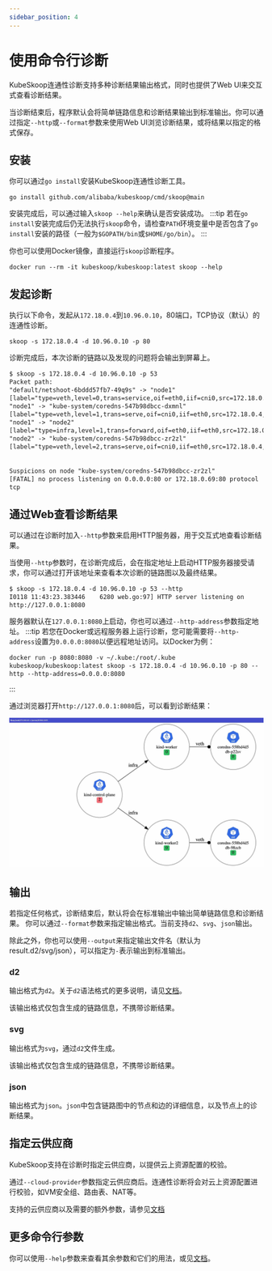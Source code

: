 ```yaml
---
sidebar_position: 4
---
```


# 使用命令行诊断

KubeSkoop连通性诊断支持多种诊断结果输出格式，同时也提供了Web UI来交互式查看诊断结果。

当诊断结束后，程序默认会将简单链路信息和诊断结果输出到标准输出。你可以通过指定`--http`或`--format`参数来使用Web UI浏览诊断结果，或将结果以指定的格式保存。

## 安装

你可以通过`go install`安装KubeSkoop连通性诊断工具。

```shell
go install github.com/alibaba/kubeskoop/cmd/skoop@main
```

安装完成后，可以通过输入`skoop --help`来确认是否安装成功。
:::tip
若在`go install`安装完成后仍无法执行`skoop`命令，请检查`PATH`环境变量中是否包含了`go install`安装的路径（一般为`$GOPATH/bin`或`$HOME/go/bin`）。
:::

你也可以使用Docker镜像，直接运行`skoop`诊断程序。

```shell
docker run --rm -it kubeskoop/kubeskoop:latest skoop --help
```

## 发起诊断

执行以下命令，发起从`172.18.0.4`到`10.96.0.10`，80端口，TCP协议（默认）的连通性诊断。

```shell
skoop -s 172.18.0.4 -d 10.96.0.10 -p 80
```

诊断完成后，本次诊断的链路以及发现的问题将会输出到屏幕上。

```shell
$ skoop -s 172.18.0.4 -d 10.96.0.10 -p 53
Packet path:
"default/netshoot-6bddd57fb7-49q9s" -> "node1" [label="type=veth,level=0,trans=service,oif=eth0,iif=cni0,src=172.18.0.4,dst=10.96.0.10,dport=53"]
"node1" -> "kube-system/coredns-547b98dbcc-dxmnl" [label="type=veth,level=1,trans=serve,oif=cni0,iif=eth0,src=172.18.0.4,dst=172.18.0.2,dport=53",arrowhead="dot"]
"node1" -> "node2" [label="type=infra,level=1,trans=forward,oif=eth0,iif=eth0,src=172.18.0.4,dst=172.18.0.69,dport=53"]
"node2" -> "kube-system/coredns-547b98dbcc-zr2zl" [label="type=veth,level=2,trans=serve,oif=cni0,iif=eth0,src=172.18.0.4,dst=172.18.0.69,dport=53",arrowhead="dot"]


Suspicions on node "kube-system/coredns-547b98dbcc-zr2zl"
[FATAL] no process listening on 0.0.0.0:80 or 172.18.0.69:80 protocol tcp
```

## 通过Web查看诊断结果

可以通过在诊断时加入`--http`参数来启用HTTP服务器，用于交互式地查看诊断结果。

当使用`--http`参数时，在诊断完成后，会在指定地址上启动HTTP服务器接受请求，你可以通过打开该地址来查看本次诊断的链路图以及最终结果。

```shell
$ skoop -s 172.18.0.4 -d 10.96.0.10 -p 53 --http
I0118 11:43:23.383446    6280 web.go:97] HTTP server listening on http://127.0.0.1:8080
```

服务器默认在`127.0.0.1:8080`上启动，你也可以通过`--http-address`参数指定地址。
:::tip
若您在Docker或远程服务器上运行诊断，您可能需要将`--http-address`设置为`0.0.0.0:8080`以便远程地址访问。以Docker为例：

```shell
docker run -p 8080:8080 -v ~/.kube:/root/.kube kubeskoop/kubeskoop:latest skoop -s 172.18.0.4 -d 10.96.0.10 -p 80 --http --http-address=0.0.0.0:8080
```

:::

通过浏览器打开`http://127.0.0.1:8080`后，可以看到诊断结果：

![diagnose_web](/img/doc/intro_diagnose_web.jpg)

## 输出

若指定任何格式，诊断结束后，默认将会在标准输出中输出简单链路信息和诊断结果。
你可以通过`--format`参数来指定输出格式。当前支持`d2`、`svg`、`json`输出。

除此之外，你也可以使用`--output`来指定输出文件名（默认为result.d2/svg/json），可以指定为`-`表示输出到标准输出。

### d2

输出格式为`d2`。关于`d2`语法格式的更多说明，请见[文档](https://d2lang.com/tour/intro)。

该输出格式仅包含生成的链路信息，不携带诊断结果。

### svg

输出格式为`svg`，通过`d2`文件生成。

该输出格式仅包含生成的链路信息，不携带诊断结果。

### json

输出格式为`json`。`json`中包含链路图中的节点和边的详细信息，以及节点上的诊断结果。

## 指定云供应商

KubeSkoop支持在诊断时指定云供应商，以提供云上资源配置的校验。

通过`--cloud-provider`参数指定云供应商后。连通性诊断将会对云上资源配置进行校验，如VM安全组、路由表、NAT等。

支持的云供应商以及需要的额外参数，请参见[文档](../references/connectivity-diagnosis/cloud-providers.md)

## 更多命令行参数

你可以使用`--help`参数来查看其余参数和它们的用法，或见[文档](../../reference/connectivity-diagnosis/command-line-arguments.md)。
